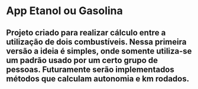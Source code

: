 # App Etanol ou Gasolina



## Projeto criado para realizar cálculo entre a utilização de dois combustíveis. Nessa primeira versão a ideia é simples, onde somente utiliza-se um padrão usado por um certo grupo de pessoas. Futuramente serão implementados métodos que calculam autonomia e km rodados.